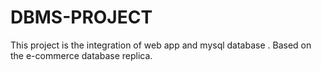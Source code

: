 # DBMS-PROJECT
This project is the integration of web app and mysql database . Based on the e-commerce database replica.
